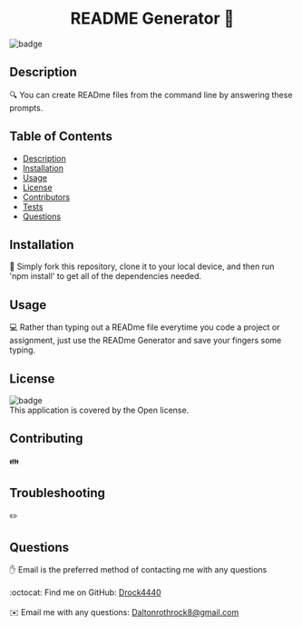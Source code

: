 <!--  This is a look ahead as to what your final README will look like. Feel free to change any wording or styles you like. -->
<h1 align="center">README Generator 👋</h1>

![badge](https://img.shields.io/badge/license-Open-brightgreen)<br />
## Description
🔍 You can create READme files from the command line by answering these prompts. 
## Table of Contents
- [Description](#description)
- [Installation](#installation)
- [Usage](#usage)
- [License](#license)
- [Contributors](#contributors)
- [Tests](#tests)
- [Questions](#questions)
## Installation
💾 Simply fork this repository, clone it to your local device, and then run 'npm install' to get all of the dependencies needed.
## Usage
💻 Rather than typing out a READme file everytime you code a project or assignment, just use the READme Generator and save your fingers some typing.
## License
![badge](https://img.shields.io/badge/license-Open-brightgreen)
<br />
This application is covered by the Open license. 
## Contributing
👪 
## Troubleshooting
✏️ 
## Questions
✋ Email is the preferred method of contacting me with any questions<br />
<br />
:octocat: Find me on GitHub: [Drock4440](https://github.com/Drock4440)<br />
<br />
✉️ Email me with any questions: Daltonrothrock8@gmail.com<br /><br />
  